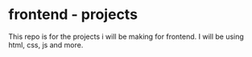 # frontend - projects

This repo is for the projects i will be making for frontend. I will be using html, css, js and more.
